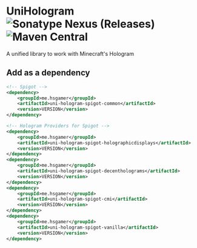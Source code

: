 # UniHologram ![Sonatype Nexus (Releases)](https://img.shields.io/nexus/r/me.hsgamer/uni-hologram?color=lime&server=https%3A%2F%2Fs01.oss.sonatype.org%2F) ![Maven Central](https://img.shields.io/maven-central/v/me.hsgamer/uni-hologram)

A unified library to work with Minecraft's Hologram

## Add as a dependency

```xml
<!-- Spigot -->
<dependency>
    <groupId>me.hsgamer</groupId>
    <artifactId>uni-hologram-spigot-common</artifactId>
    <version>VERSION</version>
</dependency>

<!-- Hologram Providers for Spigot -->
<dependency>
    <groupId>me.hsgamer</groupId>
    <artifactId>uni-hologram-spigot-holographicdisplays</artifactId>
    <version>VERSION</version>
</dependency>
<dependency>
    <groupId>me.hsgamer</groupId>
    <artifactId>uni-hologram-spigot-decentholograms</artifactId>
    <version>VERSION</version>
</dependency>
<dependency>
    <groupId>me.hsgamer</groupId>
    <artifactId>uni-hologram-spigot-cmi</artifactId>
    <version>VERSION</version>
</dependency>
<dependency>
    <groupId>me.hsgamer</groupId>
    <artifactId>uni-hologram-spigot-vanilla</artifactId>
    <version>VERSION</version>
</dependency>
```
